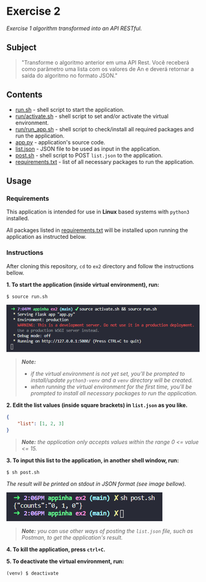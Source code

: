 # Exercise 2

*Exercise 1 algorithm transformed into an API RESTful.*

## Subject

> "Transforme o algoritmo anterior em uma API Rest. Você receberá como parâmetro uma lista com os valores de An e deverá retornar a saída do algoritmo no formato JSON."

## Contents

* [run.sh](run.sh) - shell script to start the application.
* [run/activate.sh](activate.sh) - shell script to set and/or activate the virtual environment.
* [run/run_app.sh](run/run_app.sh) - shell script to check/install all required packages and run the application.
* [app.py](app.py) - application's source code.
* [list.json](list.json) - JSON file to be used as input in the application.
* [post.sh](post.sh) - shell script to POST `list.json` to the application.
* [requirements.txt](requirements.txt) - list of all necessary packages to run the application.

## Usage

### Requirements

This application is intended for use in **Linux** based systems with `python3` installed.

All packages listed in [requirements.txt](requirements.txt) will be installed upon running the application as instructed below.

### Instructions

After cloning this repository, `cd` to `ex2` directory and follow the instructions bellow.

**1. To start the application (inside virtual environment), run:**
```shell
$ source run.sh
```

![Screenshot of output on shell](screenshots/shell-activate_run.png)

> ***Note:***
> * *if the virtual environment is not yet set, you'll be prompted to install/update `python3-venv` and a `venv` directory will be created.*
> * *when running the virtual environment for the first time, you'll be prompted to install all necessary packages to run the application.*

**2. Edit the list values (inside square brackets) in `list.json` as you like.**
```json
{
	"list": [1, 2, 3]
}
```
> ***Note:** the application only accepts values within the range 0 <= value <= 15.*

**3. To input this list to the application, in another shell window, run:**
```shell
$ sh post.sh
```

*The result will be printed on stdout in JSON format (see image bellow).*

![Screenshot of step's output on shell](screenshots/shell-post.png)

> ***Note:** you can use other ways of posting the `list.json` file, such as Postman, to get the application's result.*

**4. To kill the application, press `ctrl+C`.**

**5. To deactivate the virtual environment, run:**
```shell
(venv) $ deactivate
```
